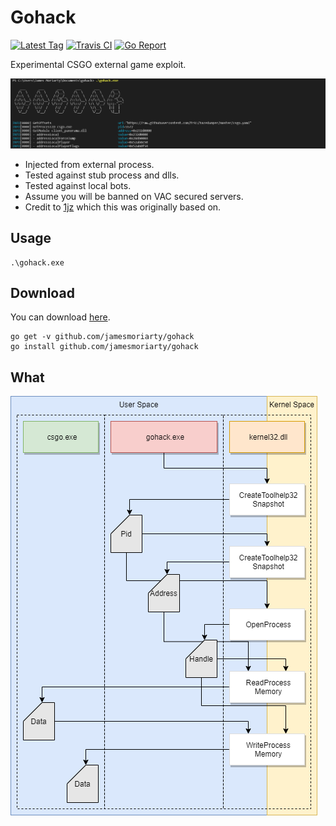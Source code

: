 # Gohack 

[![Latest Tag][6]][5] [![Travis CI][3]][4] [![Go Report][1]][2]

Experimental CSGO external game exploit.

![Screenshot](docs/screenshot.png)

- Injected from external process.
- Tested against stub process and dlls.
- Tested against local bots.
- Assume you will be banned on VAC secured servers.
- Credit to [1jz][7] which this was originally based on.

## Usage

```
.\gohack.exe
```

## Download

You can download [here][5].

```
go get -v github.com/jamesmoriarty/gohack
go install github.com/jamesmoriarty/gohack
```

## What

![Screenshot](docs/diagram-1.png)

[1]: https://goreportcard.com/badge/github.com/jamesmoriarty/gohack
[2]: https://goreportcard.com/report/github.com/jamesmoriarty/gohack
[3]: https://travis-ci.org/jamesmoriarty/gohack.svg?branch=master
[4]: https://travis-ci.org/jamesmoriarty/gohack
[5]: https://github.com/jamesmoriarty/gohack/releases
[6]: https://img.shields.io/github/v/tag/jamesmoriarty/gohack.svg?logo=github&label=latest
[7]: https://github.com/1jz/csgo-go-bhop
